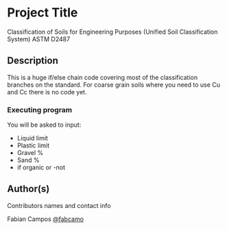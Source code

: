 # Project Title

Classification of Soils for Engineering Purposes (Unified Soil Classification System)
ASTM D2487

## Description

This is a huge if/else chain code covering most of the classification branches on the standard. For coarse grain soils where you need to use Cu and Cc there is no code yet.

### Executing program

You will be asked to input:

* Liquid limit
* Plastic limit
* Gravel %
* Sand %
* if organic or -not

## Author(s)

Contributors names and contact info

Fabian Campos 
[@fabcamo](https://twitter.com/fabcamo)
